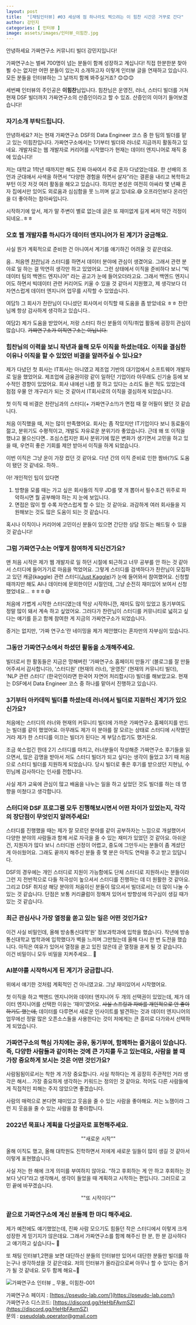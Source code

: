 ```yaml
---
layout: post
title:  "[채팅인터뷰] #03 세상에 점 하나라도 찍으려는 이 힘찬 시간은 거꾸로 간다"
author: 강민지
categories: [ 인터뷰 ]
image: assets/images/인터뷰_이힘찬.jpg
---
```


안녕하세요 가짜연구소 커뮤니티 빌더 강민지입니다!  

가짜연구소는 벌써 700명이 넘는 분들이 함께 성장하고 계십니다! 직접 한분한분 찾아뵐 수는 없지만 어떤 분들이 있는지 소개하고자 이렇게 인터뷰 글을 연재하고 있습니다.  
모든 분들을 인터뷰하는 그 날까지 함께 봐주실거죠? 😊😊😊  

세번째 인터뷰의 주인공은 **이힘찬**님입니다. 힘찬님은 운영진, 러너, 스터디 빌더를 거쳐 현재 DSF 빌더까지 가짜연구소의 산증인이라고 할 수 있죠. 산증인의 이야기 들어보겠습니다!



### 자기소개 부탁드립니다.

안녕하세요? 저는 현재 가짜연구소 DSF의 Data Engineer 코스 중 한 팀의 빌더를 맡고 있는 이힘찬입니다. 가짜연구소에서는 1기부터 빌더와 러너로 지금까지 활동하고 있네요. 개발자로는 웹 개발자로 커리어를 시작했다가 현재는 데이터 엔지니어로 재직 중에 있습니다!

저는 대학교 1학년 때까지만 해도 진짜 아싸여서 주로 혼자 다녔었는데요. 한 선배의 조언과 군대애서 사색을 하면서 “다양한 경험을 하면서 살자”라는 결론을 내리고 복학하고부턴 이것 저것 여러 활동을 해오고 있습니다. 하지만 본성은 여전히 아싸라 몇 년째 혼자 집에서만 있어도 외로움과 심심함을 못 느끼며 살고 있네요.😅 오프라인보다 온라인을 더 좋아하는 참아싸입니다.

시작하기에 앞서, 제가 말 주변이 별로 없는데 글은 또 재미없게 길게 써저 약간 걱정이 되네요..ㅎㅎ



### 오호 웹 개발자를 하시다가 데이터 엔지니어가 된 계기가 궁금해요.

사실 뭔가 계획적으로 준비한 건 아니여서 계기를 얘기하긴 어려울 것 같은데요.

음.. 처음엔 [찬란](https://pseudolab.github.io/%EA%B9%80%EC%B0%AC%EB%9E%80%EC%9D%B8%ED%84%B0%EB%B7%B0/)님과 스터디를 하면서 데이터 분야에 관심이 생겼어요. 그래서 관련 분야로 일 하는 걸 막연히 생각만 하고 있었어요. 그런 상태에서 이직을 준비하다 보니 “빅데이터 팀의 백엔드 엔지니어” 라는 공고가 눈에 들어오더라고요. 그래서 백엔드 엔지니어도 하면서 빅데이터 관련 커리어도 키울 수 있을 것 같아서 지원했고, 제 생각보다 더 자연스럽게 데이터 엔지니어 업무를 시작할 수 있었습니다.

여담1) 그 회사가 찬란님이 다니셨던 회사여서 이직할 때 도움을 좀 받았네요 ㅎㅎ 찬란님께 항상 감사하게 생각하고 있습니다..

여담2) 제가 도움을 받았어서, 저랑 스터디 하신 분들의 이직/취업 활동에 굉장히 관심이 많습니다. ~~가짜연구소가 이직연구소는 아닙니다.~~



### 힘찬님의 이력을 보니 작년과 올해 모두 이직을 하셨는데요. 이직을 결심한 이유나 이직을 할 수 있었던 비결을 알려주실 수 있나요?

제가 다녔던 첫 회사는 IT회사는 아니였고 제조업 기반의 대기업에서 소프트웨어 개발자로 일을 했었어요. 제조업에 금융권이랑 같이 일하던 기업이라 아무래도 신기술 등에 보수적인 경향이 있었어요. 회사 내에선 나름 잘 하고 있다는 소리도 들은 적도 있었는데 점점 우물 안 개구리가 되는 것 같아서 IT회사로의 이직을 결심하게 되었습니다.

첫 이직 때 비결은 찬란님과의 스터디(+ 가짜연구소!!)가 면접 때 잘 어필이 됐던 것 같습니다.

처음 이직했을 때, 저는 많이 만족했어요. 회사는 좀 작았지만 IT기업이다 보니 동료들이 젊고, 분위기도 수평적이고, 개발도 자유로운 분위기라 좋았습니다. 근데 왜 또 이직을 했냐고 물으신다면.. 조심스럽지만 회사 분위기에 많은 변화가 생기면서 고민을 하고 있을 때, 우연히 좋은 기회를 제안 받아서 이직을 하게 되었습니다.

이번 이직은 그냥 운이 가장 컸던 것 같아요. 다년 간의 이직 준비로 인한 짬바(?)도 도움이 됐던 것 같네요. 하하.. 

아! 개인적인 팁이 있다면

1. 방향을 모를 때는 가고 싶은 회사들의 직무 JD를 몇 개 뽑아서 필수조건 위주로 파악하시면 뭘 공부해야 하는 지 눈에 보입니다.
2. 면접은 많이 할 수록 자연스럽게 할 수 있는 것 같아요. 과감하게 여러 회사들을 지원해보는 것도 많은 도움이 되는 것 같습니다.

혹시나 이직이나 커리어에 고민이신 분들이 있으면 간단한 상담 정도는 해드릴 수 있을 것 같습니다!



### 그럼 가짜연구소는 어떻게 참여하게 되신건가요?

맨 처음 시작은 제가 웹 개발자로 일 하던 시절에 퇴근하고 너무 공부를 안 하는 것 같아서 스터디에 들어가기로 마음을 먹었어요. 그렇게 스터디를 검색하다가 찬란님이 모집하고 있던 캐글(kaggle) 관련 스터디([Just Kaggle](https://github.com/Just-Kaggle))가 눈에 들어와서 참여했어요. 신청할 때까지만 해도 AI나 데이터에 문외한이던 시절인데, 그냥 순전히 재미있어 보여서 신청했었네요... ㅎㅎㅎ😅

처음에 가볍게 시작한 스터디였는데 막상 시작하니깐, 재미도 많이 있었고 동기부여도 정말 많이 돼서 계속 하고 싶었어요. 그러다가 찬란님이 스터디를 커뮤니티로 넓히고 싶다는 얘기를 듣고 함께 참여한 게 지금의 가짜연구소가 되었습니다.

증거는 없지만, ‘가짜 연구소’란 네이밍을 제가 제안했다는 혼자만의 자부심이 있습니다.



### 그동안 가짜연구소에서 하셨던 활동을 소개해주세요.

빌더로서 한 활동들은 지금은 망해버린 ‘가짜연구소 홈페이지 만들기’ (블로그를 잘 만들어주셔서 감사합니다), ‘스터디원’ (현재의 러너), ‘운영진’ (현재의 커뮤니티 빌더), ‘NLP 관련 스터디’ (한국인이라면 한국어 자연어 처리합시다) 빌더를 해보았고요. 현재는 DSF에서 Data Engineer 코스 중 하나를 맡아서 진행하고 있습니다.



### 3기부터 아카데믹 빌더를 하셨는데 러너에서 빌더로 지원하신 계기가 있으신가요?

처음에는 스터디의 러너와 현재의 커뮤니티 빌더에 가까운 가짜연구소 홈페이지를 만드는 빌더를 같이 했었어요. 아무래도 제가 이 분야를 잘 모르는 상태로 스터디에 시작했던 거라 제가 한 스터디를 이끄는 빌더가 된다는 게 부담스럽기도 했거든요.

조금 쑥스럽긴 한데 2기 스터디를 마치고, 러너분들이 작성해준 가짜연구소 후기들을 읽으면서, 많은 감명을 받아서 저도 스터디 빌더가 되고 싶다는 생각이 들었고 3기 때 처음으로 스터디 빌더를 지원하게 되었습니다. 당시 빌더로 좋은 후기를 받으셨던 지현님, 수민님께 감사하다는 인사를 전합니다.

사실 제가 교육에 관심이 많고 배움을 나누는 일을 하고 싶었던 것도 빌더를 하는 데 영향을 미쳤다고 생각합니다.



### 스터디와 DSF 프로그램 모두 진행해보시면서 어떤 차이가 있었는지, 각각의 장단점이 무엇인지 알려주세요!

스터디를 진행했을 때는 제가 잘 모르던 분야를 같이 공부하자는 느낌으로 개설했어서 다양한 분야의 사람들과 함께 서로 자극을 줄 수 있는 재미가 있었던 것 같아요. 아쉬운 건, 지원자가 많다 보니 스터디원 선정이 어렵고, 중도에 그만두시는 분들이 좀 계셨던 게 아쉬웠어요. 그래도 끝까지 해주신 분들 중 몇 분은 아직도 연락을 주고 받고 있답니다.

DSF의 경우에는 개인 스터디로 지원이 가능함에도 단체 스터디로 지원하시는 분들이라 그런 지 전반적으로 다들 적극성이 높으셔서 스터디를 진행하는 데 더 원활한 것 같아요. 그리고 DSF 취지상 해당 분야의 처음이신 분들이 많으셔서 빌더로서는 더 많이 나눌 수 있는 것 같습니다. 단점은 보통 커리큘럼이 정해져 있어서 방향성에 의구심이 생길 때가 있는 것 같습니다.



### 최근 관심사나 가장 열정을 쏟고 있는 일은 어떤 것인가요?

이건 사실 비밀인데, 올해 방송통신대학’원’ 정보과학과에 입학을 했습니다. 작년에 방송통신대학교 법학과에 입학했다가 벽을 느끼며 그만뒀는데 올해 다시 한 번 도전을 했습니다. 아직은 여유가 있어서 열정을 쏟고 있진 않은데 곧 열정을 쏟게 될 것 같습니다.  
이건 비밀이니 모두 비밀을 지켜주세요... 🙏



### AI분야를 시작하시게 된 계기가 궁금합니다.

위에서 얘기한 것처럼 계획적인 건 아니였고요. 그냥 재미있어서 시작했어요.

첫 이직을 하고 백엔드 엔지니어와 데이터 엔지니어 두 개의 선택권이 있었는데, 제가 데이터 엔지니어를 선택한 이유는 ‘재미’였어요. ~~사실 스프링과 자바를 개인적으로 안 좋아하기도 했는데,~~ 데이터를 다루면서 새로운 인사이트를 발견하는 것과 데이터 엔지니어의 업무에선 정말 많은 오픈소스들을 사용한다는 것이 저에게는 큰 흥미로 다가와서 선택하게 되었습니다.



### 가짜연구소의 핵심 가치에는 공유, 동기부여, 함께하는 즐거움이 있습니다. 즉, 다양한 사람들과 같이하는 것에 큰 가치를 두고 있는데요, 사람을 볼 때 가장 중요하게 보시는 것은 어떤 것인가요?

사람됨됨이로서는 착한 게 가장 중요합니다. 사실 착하다는 게 굉장히 주관적인 거라 생각은 해서... 가장 중요하게 생각하는 키워드는 정의인 것 같아요. 적어도 다른 사람들에게 직접적인 피해는 주지 않았으면 좋겠습니다.

사람의 매력으로 본다면 재미있고 웃음을 줄 수 있는 사람을 좋아해요. 저는 노잼이라 그런 지 웃음을 줄 수 있는 사람을 참 좋아합니다.



### 2022년 목표나 계획을 다섯글자로 표현해주세요.

<center>""새로운 시작""</center>

올해 이직도 했고, 올해 대학원도 진학하면서 저에게 새로운 일들이 많이 생길 것 같아서 이렇게 표현했습니다.

사실 저는 한 해에 크게 의미를 부여하지 않아요. “하고 후회하는 게 안 하고 후회하는 것보다 낫다”라고 생각해서, 생각이 들었을 때 계획하고 시작하는 편입니다. 그러므로 고민 끝에 바꾸겠습니다.

<center>""또 시작이다""</center>  



### 끝으로 가짜연구소에 계신 분들께 한 마디 해주세요.

제가 예전에도 얘기했었는데, 진짜 사람 모으기도 힘들던 작은 스터디에서 이렇게 크게 성장한 게 믿기지가 않은데요. 그래서 가짜연구소를 함께 해주신 한 분, 한 분 감사하다고 얘기하고 싶습니다~ 🙇

또 채팅 인터뷰1,2편을 보면 대단하신 분들의 인터뷰만 있어서 대단한 분들만 빌더를 하는구나 생각하셨을 것 같은데요. 저의 인터뷰가 올라감으로써 아무나 할 수 있다는 증거가 될 것 같네요. 모두 함께 해요~🙌



![가짜연구소 인터뷰 _ 무물_ 이힘찬-001](https://user-images.githubusercontent.com/71136942/163331840-dc584a9b-d020-42f2-83af-5a89d96c3c14.png)



가짜연구소 페이지 : [https://pseudo-lab.com/](https://pseudo-lab.com/)  
가짜연구소 디스코드: [https://discord.gg/HeHbFAvmSZ](https://discord.gg/HeHbFAvmSZ)  
문의 : pseudolab.operator@gmail.com
